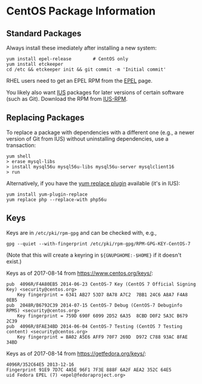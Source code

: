 CentOS Package Information
==========================

Standard Packages
-----------------

Always install these imediately after installing a new system:

    yum install epel-release        # CentOS only
    yum install etckeeper
    cd /etc && etckeeper init && git commit -m 'Initial commit'

RHEL users need to get an EPEL RPM from the [EPEL] page.

You likely also want [IUS] packages for later versions of certain
software (such as Git). Download the RPM from [IUS-RPM].

[EPEL]: https://fedoraproject.org/wiki/EPEL
[IUS]: https://ius.io/
[IUS-RPM]: https://ius.io/GettingStarted/


Replacing Packages
------------------

To replace a package with dependencies with a different one (e.g., a
newer version of Git from IUS) without uninstalling dependencies, use
a transaction:

    yum shell
    > erase mysql-libs
    > install mysql56u mysql56u-libs mysql56u-server mysqlclient16
    > run

Alternatively, if you have the [yum replace plugin] available
(it's in IUS):

    yum install yum-plugin-replace
    yum replace php --replace-with php56u

[yum replace plugin]: https://github.com/iuscommunity/yum-plugin-replace


Keys
----

Keys are in `/etc/pki/rpm-gpg` and can be checked with, e.g.,

    gpg --quiet --with-fingerprint /etc/pki/rpm-gpg/RPM-GPG-KEY-CentOS-7

(Note that this will create a keyring in `${GNUPGHOME:-$HOME}` if it
doesn't exist.)

Keys as of 2017-08-14 from <https://www.centos.org/keys/>:

    pub  4096R/F4A80EB5 2014-06-23 CentOS-7 Key (CentOS 7 Official Signing Key) <security@centos.org>
        Key fingerprint = 6341 AB27 53D7 8A78 A7C2  7BB1 24C6 A8A7 F4A8 0EB5
    pub  2048R/B6792C39 2014-07-15 CentOS-7 Debug (CentOS-7 Debuginfo RPMS) <security@centos.org>
        Key fingerprint = 759D 690F 6099 2D52 6A35  8CBD D0F2 5A3C B679 2C39
    pub  4096R/8FAE34BD 2014-06-04 CentOS-7 Testing (CentOS 7 Testing content) <security@centos.org>
        Key fingerprint = BA02 A5E6 AFF9 70F7 269D  D972 C788 93AC 8FAE 34BD

Keys as of 2017-08-14 from <https://getfedora.org/keys/>:

    4096R/352C64E5 2013-12-16
    Fingerprint 91E9 7D7C 4A5E 96F1 7F3E 888F 6A2F AEA2 352C 64E5
    uid Fedora EPEL (7) <epel@fedoraproject.org>
